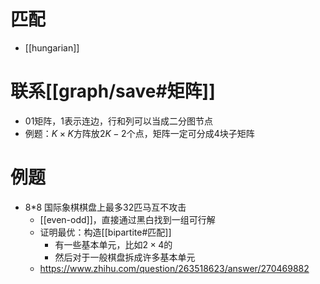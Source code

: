 # 匹配
- [[hungarian]]
# 联系[[graph/save#矩阵]]
- 01矩阵，1表示连边，行和列可以当成二分图节点
- 例题：$K\times K$方阵放$2K-2$个点，矩阵一定可分成4块子矩阵
# 例题
- 8*8 国际象棋棋盘上最多32匹马互不攻击
  - [[even-odd]]，直接通过黑白找到一组可行解
  - 证明最优：构造[[bipartite#匹配]]
    - 有一些基本单元，比如$2\times 4$的
    - 然后对于一般棋盘拆成许多基本单元
  - https://www.zhihu.com/question/263518623/answer/270469882